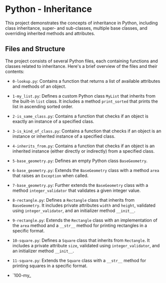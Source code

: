  # Python - Inheritance

This project demonstrates the concepts of inheritance in Python, including class inheritance, super- and sub-classes, multiple base classes, and overriding inherited methods and attributes.

## Files and Structure

The project consists of several Python files, each containing functions and classes related to inheritance. Here's a brief overview of the files and their contents:

- `0-lookup.py`: Contains a function that returns a list of available attributes and methods of an object.

- `1-my_list.py`: Defines a custom Python class `MyList` that inherits from the built-in `list` class. It includes a method `print_sorted` that prints the list in ascending sorted order.

- `2-is_same_class.py`: Contains a function that checks if an object is exactly an instance of a specified class.

- `3-is_kind_of_class.py`: Contains a function that checks if an object is an instance or inherited instance of a specified class.

- `4-inherits_from.py`: Contains a function that checks if an object is an inherited instance (either directly or indirectly) from a specified class.

- `5-base_geometry.py`: Defines an empty Python class `BaseGeometry`.

- `6-base_geometry.py`: Extends the `BaseGeometry` class with a method `area` that raises an `Exception` when called.

- `7-base_geometry.py`: Further extends the `BaseGeometry` class with a method `integer_validator` that validates a given integer value.

- `8-rectangle.py`: Defines a `Rectangle` class that inherits from `BaseGeometry`. It includes private attributes `width` and `height`, validated using `integer_validator`, and an initializer method `__init__`.

- `9-rectangle.py`: Extends the `Rectangle` class with an implementation of the `area` method and a `__str__` method for printing rectangles in a specific format.

- `10-square.py`: Defines a `Square` class that inherits from `Rectangle`. It includes a private attribute `size`, validated using `integer_validator`, and an initializer method `__init__`.

- `11-square.py`: Extends the `Square` class with a `__str__` method for printing squares in a specific format.

- `100-my_
